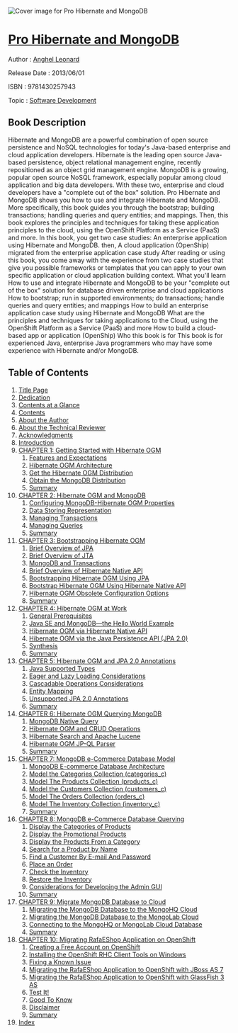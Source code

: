 ![Cover image for Pro Hibernate and MongoDB](https://imgdetail.ebookreading.net/cover/cover/software_development/EB9781430257943.jpg)

[Pro Hibernate and MongoDB](https://ebookreading.net/view/book/Pro+Hibernate+and+MongoDB-EB9781430257943_1.html "Pro Hibernate and MongoDB")
====================================================================================================================

Author : [Anghel Leonard](https://ebookreading.net/search/author/Anghel+Leonard)

Release Date : 2013/06/01

ISBN : 9781430257943

Topic : [Software Development](https://ebookreading.net/search/category/software-development)

Book Description
-----------------

Hibernate and MongoDB are a powerful combination of open source persistence and NoSQL technologies for today's Java-based enterprise and cloud application developers. Hibernate is the leading open source Java-based persistence, object relational management engine, recently repositioned as an object grid management engine. MongoDB is a growing, popular open source NoSQL framework, especially popular among cloud application and big data developers. With these two, enterprise and cloud developers have a "complete out of the box" solution.
Pro Hibernate and MongoDB shows you how to use and integrate Hibernate and MongoDB. More specifically, this book guides you through the bootstrap; building transactions; handling queries and query entities; and mappings. Then, this book explores the principles and techniques for taking these application principles to the cloud, using the OpenShift Platform as a Service (PaaS) and more.
In this book, you get two case studies:
An enterprise application using Hibernate and MongoDB. then,
A cloud application (OpenShip) migrated from the enterprise application case study
After reading or using this book, you come away with the experience from two case studies that give you possible frameworks or templates that you can apply to your own specific application or cloud application building context.
What you'll learn
How to use and integrate Hibernate and MongoDB to be your "complete out of the box" solution for database driven enterprise and cloud applications
How to bootstrap; run in supported environments; do transactions; handle queries and query entities; and mappings
How to build an enterprise application case study using Hibernate and MongoDB
What are the principles and techniques for taking applications to the Cloud, using the OpenShift Platform as a Service (PaaS) and more
How to build a cloud-based app or application (OpenShip)
Who this book is for
This book is for experienced Java, enterprise Java programmers who may have some experience with Hibernate and/or MongoDB.
              
Table of Contents
-----------------

1. [Title Page](https://ebookreading.net/view/book/Pro+Hibernate+and+MongoDB-EB9781430257943_2.html)
1. [Dedication](https://ebookreading.net/view/book/Pro+Hibernate+and+MongoDB-EB9781430257943_4.html)
1. [Contents at a Glance](https://ebookreading.net/view/book/Pro+Hibernate+and+MongoDB-EB9781430257943_5.html)
1. [Contents](https://ebookreading.net/view/book/Pro+Hibernate+and+MongoDB-EB9781430257943_6.html)
1. [About the Author](https://ebookreading.net/view/book/Pro+Hibernate+and+MongoDB-EB9781430257943_7.html)
1. [About the Technical Reviewer](https://ebookreading.net/view/book/Pro+Hibernate+and+MongoDB-EB9781430257943_8.html)
1. [Acknowledgments](https://ebookreading.net/view/book/Pro+Hibernate+and+MongoDB-EB9781430257943_9.html)
1. [Introduction](https://ebookreading.net/view/book/Pro+Hibernate+and+MongoDB-EB9781430257943_10.html)
1. [CHAPTER 1: Getting Started with Hibernate OGM](https://ebookreading.net/view/book/Pro+Hibernate+and+MongoDB-EB9781430257943_11.html)
    1. [Features and Expectations](https://ebookreading.net/view/book/Pro+Hibernate+and+MongoDB-EB9781430257943_11.html#Sec1)
    1. [Hibernate OGM Architecture](https://ebookreading.net/view/book/Pro+Hibernate+and+MongoDB-EB9781430257943_11.html#Sec2)
    1. [Get the Hibernate OGM Distribution](https://ebookreading.net/view/book/Pro+Hibernate+and+MongoDB-EB9781430257943_11.html#Sec5)
    1. [Obtain the MongoDB Distribution](https://ebookreading.net/view/book/Pro+Hibernate+and+MongoDB-EB9781430257943_11.html#Sec11)
    1. [Summary](https://ebookreading.net/view/book/Pro+Hibernate+and+MongoDB-EB9781430257943_11.html#Sec12)
1. [CHAPTER 2: Hibernate OGM and MongoDB](https://ebookreading.net/view/book/Pro+Hibernate+and+MongoDB-EB9781430257943_12.html)
    1. [Configuring MongoDB-Hibernate OGM Properties](https://ebookreading.net/view/book/Pro+Hibernate+and+MongoDB-EB9781430257943_12.html#Sec1)
    1. [Data Storing Representation](https://ebookreading.net/view/book/Pro+Hibernate+and+MongoDB-EB9781430257943_12.html#Sec2)
    1. [Managing Transactions](https://ebookreading.net/view/book/Pro+Hibernate+and+MongoDB-EB9781430257943_12.html#Sec9)
    1. [Managing Queries](https://ebookreading.net/view/book/Pro+Hibernate+and+MongoDB-EB9781430257943_12.html#Sec10)
    1. [Summary](https://ebookreading.net/view/book/Pro+Hibernate+and+MongoDB-EB9781430257943_12.html#Sec11)
1. [CHAPTER 3: Bootstrapping Hibernate OGM](https://ebookreading.net/view/book/Pro+Hibernate+and+MongoDB-EB9781430257943_13.html)
    1. [Brief Overview of JPA](https://ebookreading.net/view/book/Pro+Hibernate+and+MongoDB-EB9781430257943_13.html#Sec1)
    1. [Brief Overview of JTA](https://ebookreading.net/view/book/Pro+Hibernate+and+MongoDB-EB9781430257943_13.html#Sec2)
    1. [MongoDB and Transactions](https://ebookreading.net/view/book/Pro+Hibernate+and+MongoDB-EB9781430257943_13.html#Sec3)
    1. [Brief Overview of Hibernate Native API](https://ebookreading.net/view/book/Pro+Hibernate+and+MongoDB-EB9781430257943_13.html#Sec4)
    1. [Bootstrapping Hibernate OGM Using JPA](https://ebookreading.net/view/book/Pro+Hibernate+and+MongoDB-EB9781430257943_13.html#Sec5)
    1. [Bootstrap Hibernate OGM Using Hibernate Native API](https://ebookreading.net/view/book/Pro+Hibernate+and+MongoDB-EB9781430257943_13.html#Sec6)
    1. [Hibernate OGM Obsolete Configuration Options](https://ebookreading.net/view/book/Pro+Hibernate+and+MongoDB-EB9781430257943_13.html#Sec7)
    1. [Summary](https://ebookreading.net/view/book/Pro+Hibernate+and+MongoDB-EB9781430257943_13.html#Sec8)
1. [CHAPTER 4: Hibernate OGM at Work](https://ebookreading.net/view/book/Pro+Hibernate+and+MongoDB-EB9781430257943_14.html)
    1. [General Prerequisites](https://ebookreading.net/view/book/Pro+Hibernate+and+MongoDB-EB9781430257943_14.html#Sec1)
    1. [Java SE and MongoDB—the Hello World Example](https://ebookreading.net/view/book/Pro+Hibernate+and+MongoDB-EB9781430257943_14.html#Sec2)
    1. [Hibernate OGM via Hibernate Native API](https://ebookreading.net/view/book/Pro+Hibernate+and+MongoDB-EB9781430257943_14.html#Sec6)
    1. [Hibernate OGM via the Java Persistence API (JPA 2.0)](https://ebookreading.net/view/book/Pro+Hibernate+and+MongoDB-EB9781430257943_14.html#Sec32)
    1. [Synthesis](https://ebookreading.net/view/book/Pro+Hibernate+and+MongoDB-EB9781430257943_14.html#Sec63)
    1. [Summary](https://ebookreading.net/view/book/Pro+Hibernate+and+MongoDB-EB9781430257943_14.html#Sec70)
1. [CHAPTER 5: Hibernate OGM and JPA 2.0 Annotations](https://ebookreading.net/view/book/Pro+Hibernate+and+MongoDB-EB9781430257943_15.html)
    1. [Java Supported Types](https://ebookreading.net/view/book/Pro+Hibernate+and+MongoDB-EB9781430257943_15.html#Sec1)
    1. [Eager and Lazy Loading Considerations](https://ebookreading.net/view/book/Pro+Hibernate+and+MongoDB-EB9781430257943_15.html#Sec2)
    1. [Cascadable Operations Considerations](https://ebookreading.net/view/book/Pro+Hibernate+and+MongoDB-EB9781430257943_15.html#Sec3)
    1. [Entity Mapping](https://ebookreading.net/view/book/Pro+Hibernate+and+MongoDB-EB9781430257943_15.html#Sec4)
    1. [Unsupported JPA 2.0 Annotations](https://ebookreading.net/view/book/Pro+Hibernate+and+MongoDB-EB9781430257943_15.html#Sec89)
    1. [Summary](https://ebookreading.net/view/book/Pro+Hibernate+and+MongoDB-EB9781430257943_15.html#Sec90)
1. [CHAPTER 6: Hibernate OGM Querying MongoDB](https://ebookreading.net/view/book/Pro+Hibernate+and+MongoDB-EB9781430257943_16.html)
    1. [MongoDB Native Query](https://ebookreading.net/view/book/Pro+Hibernate+and+MongoDB-EB9781430257943_16.html#Sec1)
    1. [Hibernate OGM and CRUD Operations](https://ebookreading.net/view/book/Pro+Hibernate+and+MongoDB-EB9781430257943_16.html#Sec2)
    1. [Hibernate Search and Apache Lucene](https://ebookreading.net/view/book/Pro+Hibernate+and+MongoDB-EB9781430257943_16.html#Sec3)
    1. [Hibernate OGM JP-QL Parser](https://ebookreading.net/view/book/Pro+Hibernate+and+MongoDB-EB9781430257943_16.html#Sec7)
    1. [Summary](https://ebookreading.net/view/book/Pro+Hibernate+and+MongoDB-EB9781430257943_16.html#Sec8)
1. [CHAPTER 7: MongoDB e-Commerce Database Model](https://ebookreading.net/view/book/Pro+Hibernate+and+MongoDB-EB9781430257943_17.html)
    1. [MongoDB E-commerce Database Architecture](https://ebookreading.net/view/book/Pro+Hibernate+and+MongoDB-EB9781430257943_17.html#Sec1)
    1. [Model the Categories Collection (categories_c)](https://ebookreading.net/view/book/Pro+Hibernate+and+MongoDB-EB9781430257943_17.html#Sec2)
    1. [Model The Products Collection (products_c)](https://ebookreading.net/view/book/Pro+Hibernate+and+MongoDB-EB9781430257943_17.html#Sec3)
    1. [Model the Customers Collection (customers_c)](https://ebookreading.net/view/book/Pro+Hibernate+and+MongoDB-EB9781430257943_17.html#Sec4)
    1. [Model The Orders Collection (orders_c)](https://ebookreading.net/view/book/Pro+Hibernate+and+MongoDB-EB9781430257943_17.html#Sec5)
    1. [Model The Inventory Collection (inventory_c)](https://ebookreading.net/view/book/Pro+Hibernate+and+MongoDB-EB9781430257943_17.html#Sec6)
    1. [Summary](https://ebookreading.net/view/book/Pro+Hibernate+and+MongoDB-EB9781430257943_17.html#Sec7)
1. [CHAPTER 8: MongoDB e-Commerce Database Querying](https://ebookreading.net/view/book/Pro+Hibernate+and+MongoDB-EB9781430257943_18.html)
    1. [Display the Categories of Products](https://ebookreading.net/view/book/Pro+Hibernate+and+MongoDB-EB9781430257943_18.html#Sec1)
    1. [Display the Promotional Products](https://ebookreading.net/view/book/Pro+Hibernate+and+MongoDB-EB9781430257943_18.html#Sec2)
    1. [Display the Products From a Category](https://ebookreading.net/view/book/Pro+Hibernate+and+MongoDB-EB9781430257943_18.html#Sec3)
    1. [Search for a Product by Name](https://ebookreading.net/view/book/Pro+Hibernate+and+MongoDB-EB9781430257943_18.html#Sec4)
    1. [Find a Customer By E-mail And Password](https://ebookreading.net/view/book/Pro+Hibernate+and+MongoDB-EB9781430257943_18.html#Sec5)
    1. [Place an Order](https://ebookreading.net/view/book/Pro+Hibernate+and+MongoDB-EB9781430257943_18.html#Sec6)
    1. [Check the Inventory](https://ebookreading.net/view/book/Pro+Hibernate+and+MongoDB-EB9781430257943_18.html#Sec7)
    1. [Restore the Inventory](https://ebookreading.net/view/book/Pro+Hibernate+and+MongoDB-EB9781430257943_18.html#Sec8)
    1. [Considerations for Developing the Admin GUI](https://ebookreading.net/view/book/Pro+Hibernate+and+MongoDB-EB9781430257943_18.html#Sec9)
    1. [Summary](https://ebookreading.net/view/book/Pro+Hibernate+and+MongoDB-EB9781430257943_18.html#Sec10)
1. [CHAPTER 9: Migrate MongoDB Database to Cloud](https://ebookreading.net/view/book/Pro+Hibernate+and+MongoDB-EB9781430257943_19.html)
    1. [Migrating the MongoDB Database to the MongoHQ Cloud](https://ebookreading.net/view/book/Pro+Hibernate+and+MongoDB-EB9781430257943_19.html#Sec1)
    1. [Migrating the MongoDB Database to the MongoLab Cloud](https://ebookreading.net/view/book/Pro+Hibernate+and+MongoDB-EB9781430257943_19.html#Sec2)
    1. [Connecting to the MongoHQ or MongoLab Cloud Database](https://ebookreading.net/view/book/Pro+Hibernate+and+MongoDB-EB9781430257943_19.html#Sec3)
    1. [Summary](https://ebookreading.net/view/book/Pro+Hibernate+and+MongoDB-EB9781430257943_19.html#Sec4)
1. [CHAPTER 10: Migrating RafaEShop Application on OpenShift](https://ebookreading.net/view/book/Pro+Hibernate+and+MongoDB-EB9781430257943_20.html)
    1. [Creating a Free Account on OpenShift](https://ebookreading.net/view/book/Pro+Hibernate+and+MongoDB-EB9781430257943_20.html#Sec1)
    1. [Installing the OpenShift RHC Client Tools on Windows](https://ebookreading.net/view/book/Pro+Hibernate+and+MongoDB-EB9781430257943_20.html#Sec2)
    1. [Fixing a Known Issue](https://ebookreading.net/view/book/Pro+Hibernate+and+MongoDB-EB9781430257943_20.html#Sec7)
    1. [Migrating the RafaEShop Application to OpenShift with JBoss AS 7](https://ebookreading.net/view/book/Pro+Hibernate+and+MongoDB-EB9781430257943_20.html#Sec8)
    1. [Migrating the RafaEShop Application to OpenShift with GlassFish 3 AS](https://ebookreading.net/view/book/Pro+Hibernate+and+MongoDB-EB9781430257943_20.html#Sec13)
    1. [Test It!](https://ebookreading.net/view/book/Pro+Hibernate+and+MongoDB-EB9781430257943_20.html#Sec18)
    1. [Good To Know](https://ebookreading.net/view/book/Pro+Hibernate+and+MongoDB-EB9781430257943_20.html#Sec20)
    1. [Disclaimer](https://ebookreading.net/view/book/Pro+Hibernate+and+MongoDB-EB9781430257943_20.html#Sec21)
    1. [Summary](https://ebookreading.net/view/book/Pro+Hibernate+and+MongoDB-EB9781430257943_20.html#Sec22)
1. [Index](https://ebookreading.net/view/book/Pro+Hibernate+and+MongoDB-EB9781430257943_21.html)

